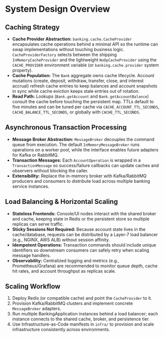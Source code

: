 # System Design Overview

## Caching Strategy
- **Cache Provider Abstraction:** `banking.cache.CacheProvider` encapsulates cache operations behind a minimal API so the runtime can swap implementations without touching business logic. `CacheProviderFactory` selects between the shipping `InMemoryCacheProvider` and the lightweight `NoOpCacheProvider` using the `CACHE_PROVIDER` environment variable (or `banking.cache.provider` system property).
- **Cache Population:** The `Bank` aggregate owns cache lifecycle. Account mutations (create, deposit, withdraw, transfer, close, and interest accrual) refresh cache entries to keep balances and account snapshots in sync while cache eviction keeps stale entries out of rotation.
- **Read Path:** Lookups (`Bank.getAccount` and `Bank.getAccountBalance`) consult the cache before touching the persistent map. TTLs default to five minutes and can be tuned per cache via `CACHE_ACCOUNT_TTL_SECONDS`, `CACHE_BALANCE_TTL_SECONDS`, or globally with `CACHE_TTL_SECONDS`.

## Asynchronous Transaction Processing
- **Message Broker Abstraction:** `MessageBroker` decouples the command queue from execution. The default `InMemoryMessageBroker` runs operations on a worker pool, while the interface enables future adapters for Kafka or RabbitMQ.
- **Transaction Messages:** Each `AccountOperation` is wrapped in a `TransactionMessage` so success/failure callbacks can update caches and observers without blocking the caller.
- **Extensibility:** Replace the in-memory broker with Kafka/RabbitMQ producers and consumers to distribute load across multiple banking service instances.

## Load Balancing & Horizontal Scaling
- **Stateless Frontends:** Console/UI nodes interact with the shared broker and cache, keeping state in Redis or the persistent store so multiple replicas can serve traffic.
- **Sticky Sessions Not Required:** Because account state lives in the cache/database, requests can be distributed by a Layer-7 load balancer (e.g., NGINX, AWS ALB) without session affinity.
- **Idempotent Operations:** Transaction commands should include unique identifiers so downstream consumers can safely retry when scaling message handlers.
- **Observability:** Centralized logging and metrics (e.g., Prometheus/Grafana) are recommended to monitor queue depth, cache hit rates, and account throughput as replicas scale.

## Scaling Workflow
1. Deploy Redis (or compatible cache) and point the `CacheProvider` to it.
2. Provision Kafka/RabbitMQ clusters and implement concrete `MessageBroker` adapters.
3. Run multiple BankingApplication instances behind a load balancer; each instance connects to the shared cache, broker, and persistence tier.
4. Use Infrastructure-as-Code manifests in `infra/` to provision and scale infrastructure consistently across environments.
